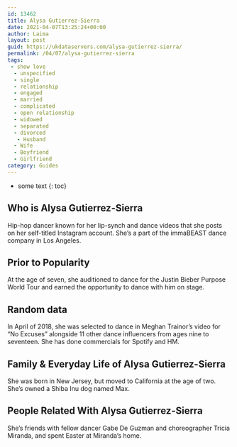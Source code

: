 ```yaml
---
id: 13462
title: Alysa Gutierrez-Sierra
date: 2021-04-07T13:25:24+00:00
author: Laima
layout: post
guid: https://ukdataservers.com/alysa-gutierrez-sierra/
permalink: /04/07/alysa-gutierrez-sierra
tags:
 - show love
  - unspecified
  - single
  - relationship
  - engaged
  - married
  - complicated
  - open relationship
  - widowed
  - separated
  - divorced
   - Husband
  - Wife
  - Boyfriend
  - Girlfriend
category: Guides
---
```


* some text
{: toc}


## Who is Alysa Gutierrez-Sierra
                  
                  
                  
Hip-hop dancer known for her lip-synch and dance videos that she posts on her self-titled Instagram account. She&#8217;s a part of the immaBEAST dance company in Los Angeles. 
                  
              
            
              
            
                
                
                
## Prior to Popularity
                  
                  
                  
At the age of seven, she auditioned to dance for the Justin Bieber Purpose World Tour and earned the opportunity to dance with him on stage. 
                  
              
            
              
            
                
                
                
## Random data
                  
                  
                  
In April of 2018, she was selected to dance in Meghan Trainor&#8217;s video for &#8220;No Excuses&#8221; alongside 11 other dance influencers from ages nine to seventeen. She has done commercials for Spotify and HM. 
                  
              
            
              
            
                
                
                
## Family & Everyday Life of Alysa Gutierrez-Sierra
                  
                  
                  
She was born in New Jersey, but moved to California at the age of two. She&#8217;s owned a Shiba Inu dog named Max.
                  
              
            
              
            
                
                
                
## People Related With Alysa Gutierrez-Sierra
                  
                  
                  
She&#8217;s friends with fellow dancer Gabe De Guzman and choreographer Tricia Miranda, and spent Easter at Miranda&#8217;s home. 
                  
              
            
              
            
                
              
            
              
              
            
            
              
            
          
          
          